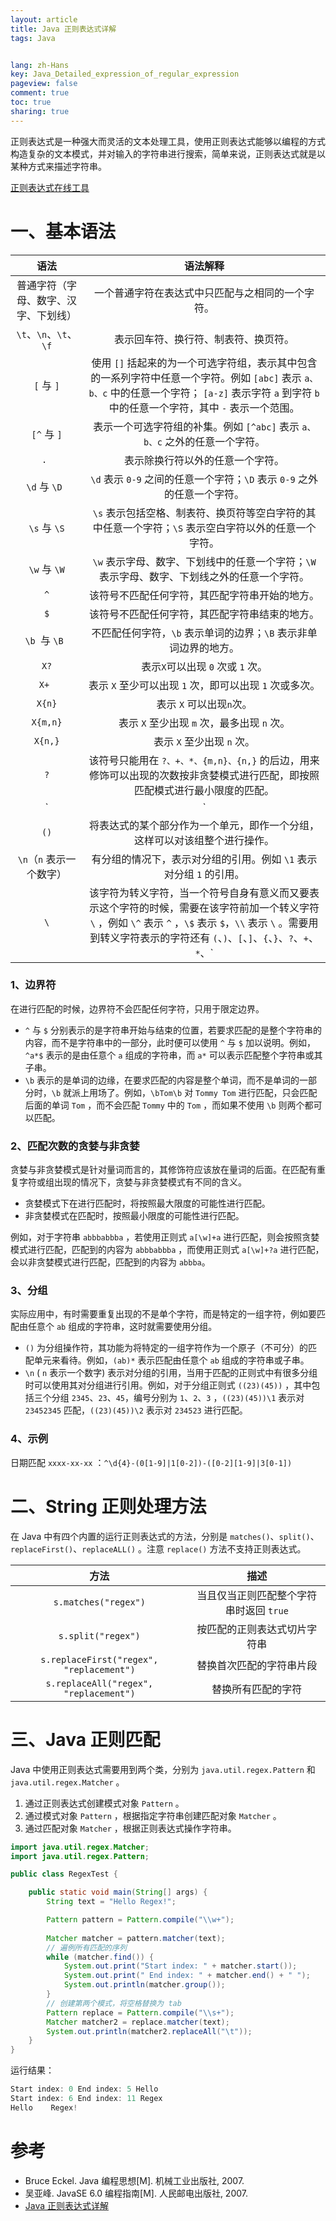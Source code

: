 ```yaml
---
layout: article
title: Java 正则表达式详解
tags: Java


lang: zh-Hans
key: Java_Detailed_expression_of_regular_expression
pageview: false
comment: true
toc: true
sharing: true
---
```


正则表达式是一种强大而灵活的文本处理工具，使用正则表达式能够以编程的方式构造复杂的文本模式，并对输入的字符串进行搜索，简单来说，正则表达式就是以某种方式来描述字符串。

[正则表达式在线工具](https://regexr.com/)

# 一、基本语法

|                 语法                 |                           语法解释                           |
| :----------------------------------: | :----------------------------------------------------------: |
| 普通字符（字母、数字、汉字、下划线） |       一个普通字符在表达式中只匹配与之相同的一个字符。       |
|            `\t`、`\n`、`\t`、`\f`            |             表示回车符、换行符、制表符、换页符。             |
|              `[` 与 `]`              | 使用 `[]` 括起来的为一个可选字符组，表示其中包含的一系列字符中任意一个字符。例如 `[abc]` 表示 `a、b、c` 中的任意一个字符； `[a-z]` 表示字符 `a` 到字符 `b` 中的任意一个字符，其中 `-` 表示一个范围。 |
|             `[^` 与 `]`             | 表示一个可选字符组的补集。例如 `[^abc]` 表示 `a、b、c` 之外的任意一个字符。 |
|                  `. `                  |               表示除换行符以外的任意一个字符。               |
|               `\d` 与 `\D `              | `\d` 表示 `0-9` 之间的任意一个字符；`\D` 表示 `0-9` 之外的任意一个字符。 |
|               `\s` 与 `\S`               | `\s` 表示包括空格、制表符、换页符等空白字符的其中任意一个字符；`\S` 表示空白字符以外的任意一个字符。 |
|               `\w` 与 `\W`               | `\w` 表示字母、数字、下划线中的任意一个字符；`\W` 表示字母、数字、下划线之外的任意一个字符。 |
|                  `^`                   |        该符号不匹配任何字符，其匹配字符串开始的地方。        |
|                 ` $ `                  |        该符号不匹配任何字符，其匹配字符串结束的地方。        |
|               `\b `与 `\B `              | 不匹配任何字符，`\b` 表示单词的边界；`\B` 表示非单词边界的地方。 |
|                  `X?`                  |                表示` X `可以出现 `0` 次或 `1` 次。                 |
|                  `X+ `                 |      表示 `X` 至少可以出现 `1` 次，即可以出现 `1` 次或多次。       |
|                 `X{n}`                 |                    表示 `X` 可以出现` n `次。                    |
|                `X{m,n}`                |            表示 `X` 至少出现 `m` 次，最多出现 `n` 次。             |
|                `X{n,}`                 |                    表示 `X` 至少出现 `n` 次。                    |
|                  `?`                   | 该符号只能用在 `?、+、*、{m,n}、{n,}` 的后边，用来修饰可以出现的次数按非贪婪模式进行匹配，即按照匹配模式进行最小限度的匹配。 |
|                  `|`                  | 用来连接两个表达式，表示或的关系。例如 `X\|Y `表示 `X` 或 `Y` 中的任意字符。 |
|                 `()`                  | 将表达式的某个部分作为一个单元，即作一个分组，这样可以对该组整个进行操作。 |
|         `\n`（`n` 表示一个数字）         | 有分组的情况下，表示对分组的引用。例如 `\1` 表示对分组 `1` 的引用。 |
|                  `\`                   | 该字符为转义字符，当一个符号自身有意义而又要表示这个字符的时候，需要在该字符前加一个转义字符 `\` ，例如 `\^` 表示 `^` ，`\$` 表示 `$`，`\\` 表示 `\` 。需要用到转义字符表示的字符还有 `(`、`)`、`[`、`]`、`{`、`}`、`?`、`+`、`*`、`|`。 

### 1、边界符

在进行匹配的时候，边界符不会匹配任何字符，只用于限定边界。

* `^` 与 `$` 分别表示的是字符串开始与结束的位置，若要求匹配的是整个字符串的内容，而不是字符串中的一部分，此时便可以使用 `^` 与 `$` 加以说明。例如，`^a*$` 表示的是由任意个 `a` 组成的字符串，而 `a*` 可以表示匹配整个字符串或其子串。
* `\b` 表示的是单词的边缘，在要求匹配的内容是整个单词，而不是单词的一部分时，`\b` 就派上用场了。例如，`\bTom\b` 对 `Tommy Tom` 进行匹配，只会匹配后面的单词 `Tom` ，而不会匹配 `Tommy` 中的 `Tom` ，而如果不使用 `\b` 则两个都可以匹配。

### 2、匹配次数的贪婪与非贪婪

贪婪与非贪婪模式是针对量词而言的，其修饰符应该放在量词的后面。在匹配有重复字符或组出现的情况下，贪婪与非贪婪模式有不同的含义。

* 贪婪模式下在进行匹配时，将按照最大限度的可能性进行匹配。
* 非贪婪模式在匹配时，按照最小限度的可能性进行匹配。

例如，对于字符串 `abbbabbba` ，若使用正则式 `a[\w]+a` 进行匹配，则会按照贪婪模式进行匹配，匹配到的内容为 `abbbabbba` ，而使用正则式 `a[\w]+?a` 进行匹配，会以非贪婪模式进行匹配，匹配到的内容为 `abbba`。

### 3、分组

实际应用中，有时需要重复出现的不是单个字符，而是特定的一组字符，例如要匹配由任意个 `ab` 组成的字符串，这时就需要使用分组。

* `()` 为分组操作符，其功能为将特定的一组字符作为一个原子（不可分）的匹配单元来看待。例如，`(ab)*` 表示匹配由任意个 `ab` 组成的字符串或子串。
* `\n` ( `n` 表示一个数字) 表示对分组的引用，当用于匹配的正则式中有很多分组时可以使用其对分组进行引用。例如，对于分组正则式 `((23)(45))` ，其中包括三个分组 `2345`、`23`、`45`，编号分别为 `1`、`2`、`3` ，`((23)(45))\1` 表示对 `23452345` 匹配，`((23)(45))\2` 表示对 `234523` 进行匹配。

### 4、示例

日期匹配 `xxxx-xx-xx` ：`^\d{4}-(0[1-9]|1[0-2])-([0-2][1-9]|3[0-1])` 

# 二、String 正则处理方法

在 Java 中有四个内置的运行正则表达式的方法，分别是 `matches()`、`split()`、`replaceFirst()`、`replaceALL()` 。注意 `replace()` 方法不支持正则表达式。

|                  方法                  |                 描述                  |
| :------------------------------------: | :-----------------------------------: |
|           `s.matches("regex")`           | 当且仅当正则匹配整个字符串时返回 `true` |
|            `s.split("regex")`           |     按匹配的正则表达式切片字符串      |
| `s.replaceFirst("regex", "replacement")` |       替换首次匹配的字符串片段        |
|  `s.replaceAll("regex", "replacement")`  |          替换所有匹配的字符           |

# 三、Java 正则匹配

Java 中使用正则表达式需要用到两个类，分别为 `java.util.regex.Pattern` 和 `java.util.regex.Matcher` 。

1.  通过正则表达式创建模式对象 `Pattern` 。
2. 通过模式对象 `Pattern` ，根据指定字符串创建匹配对象 `Matcher` 。
3. 通过匹配对象 `Matcher` ，根据正则表达式操作字符串。

```java
import java.util.regex.Matcher;
import java.util.regex.Pattern;

public class RegexTest {

    public static void main(String[] args) {
        String text = "Hello Regex!";

        Pattern pattern = Pattern.compile("\\w+");
        
        Matcher matcher = pattern.matcher(text);
        // 遍例所有匹配的序列
        while (matcher.find()) {
            System.out.print("Start index: " + matcher.start());
            System.out.print(" End index: " + matcher.end() + " ");
            System.out.println(matcher.group());
        }
        // 创建第两个模式，将空格替换为 tab
        Pattern replace = Pattern.compile("\\s+");
        Matcher matcher2 = replace.matcher(text);
        System.out.println(matcher2.replaceAll("\t"));
    }
}
```

运行结果：

```java
Start index: 0 End index: 5 Hello
Start index: 6 End index: 11 Regex
Hello    Regex!
```
# 参考

* Bruce Eckel. Java 编程思想[M]. 机械工业出版社, 2007.
* 吴亚峰. JavaSE 6.0 编程指南[M]. 人民邮电出版社, 2007.
* [Java 正则表达式详解](https://segmentfault.com/a/1190000009162306)